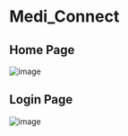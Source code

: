 # Medi_Connect

<h2>Home Page</h2>

![image](https://github.com/user-attachments/assets/eb6ce309-2b1a-45fa-bc6f-8aefa4b21ab7)

<h2>Login Page</h2>


![image](https://github.com/user-attachments/assets/0f4b028d-2cef-4837-9eb0-1970e94bf673)
